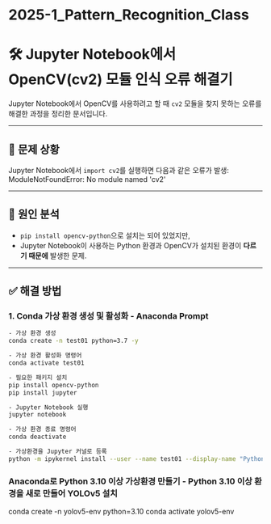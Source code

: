 # 2025-1_Pattern_Recognition_Class

# 🛠️ Jupyter Notebook에서 OpenCV(cv2) 모듈 인식 오류 해결기

Jupyter Notebook에서 OpenCV를 사용하려고 할 때 `cv2` 모듈을 찾지 못하는 오류를 해결한 과정을 정리한 문서입니다.

---

## 🐛 문제 상황

Jupyter Notebook에서 `import cv2`를 실행하면 다음과 같은 오류가 발생:
ModuleNotFoundError: No module named 'cv2'

---

## 🎯 원인 분석

- `pip install opencv-python`으로 설치는 되어 있었지만,
- Jupyter Notebook이 사용하는 Python 환경과 OpenCV가 설치된 환경이 **다르기 때문에** 발생한 문제.

---

## ✅ 해결 방법

### 1. Conda 가상 환경 생성 및 활성화 - Anaconda Prompt

```bash
- 가상 환경 생성 
conda create -n test01 python=3.7 -y

- 가상 환경 활성화 명령어
conda activate test01

- 필요한 패키지 설치
pip install opencv-python
pip install jupyter

- Jupyter Notebook 실행
jupyter notebook

- 가상 환경 종료 명령어
conda deactivate

- 가상환경을 Jupyter 커널로 등록
python -m ipykernel install --user --name test01 --display-name "Python (test01)"
```

### Anaconda로 Python 3.10 이상 가상환경 만들기 - Python 3.10 이상 환경을 새로 만들어 YOLOv5 설치

conda create -n yolov5-env python=3.10
conda activate yolov5-env
